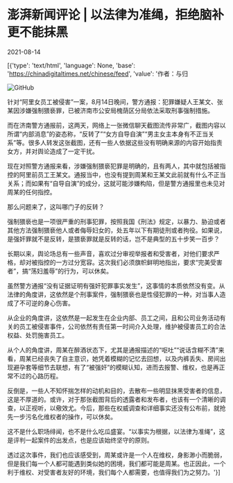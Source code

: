 # 澎湃新闻评论 | 以法律为准绳，拒绝脑补更不能抹黑

2021-08-14

[{'type': 'text/html', 'language': None, 'base': 'https://chinadigitaltimes.net/chinese/feed', 'value': '作者：与归

![GitHub](https://chinadigitaltimes.net/chinese/files/2021/08/post-669627-6117e94a4a314.)

针对“阿里女员工被侵害”一案，8月14日晚间，警方通报：犯罪嫌疑人王某文、张某因涉嫌强制猥亵罪，已被济南市公安局槐荫区分局依法采取刑事强制措施。

而在济南警方通报前，这两天，网络上一张微信聊天截图流传非常广，截图内容以所谓“内部消息”的姿态称，“反转了”“女方自导自演”“男主女主本身有不正当关系”等。很多人转发这张截图，还有一些人依据这些没有明确来源的内容开始指责女方，并对舆论造成了一定干扰。

现在对照警方通报来看，涉嫌强制猥亵犯罪是明确的，且有两人，其中就包括被指控的阿里前员工王某文。通报当中，也没有提到周某和王某文此前就有什么不正当关系；而如果有“自导自演”的成分，这就可能涉嫌构陷，但是警方通报里也未见对周某的任何指控。

那么问题来了，这叫哪门子的反转？

强制猥亵也是一项很严重的刑事犯罪，按照我国《刑法》规定，以暴力、胁迫或者其他方法强制猥亵他人或者侮辱妇女的，处五年以下有期徒刑或者拘役。如果说，是强奸罪就不是反转，是猥亵罪就是反转的话，岂不是典型的五十步笑一百步？

长期以来，舆论场总有一些声音，喜欢过分审视举报者和受害者，对他们要求严格，却对被指控的一方过分宽容。这次我们必须旗帜鲜明地指出，要求“完美受害者”，搞“荡妇羞辱”的行为，可以休矣。

虽然警方通报“没有证据证明有强奸犯罪事实发生”，这事情的本质依然没有变。从法律的角度讲，这依然是个刑事案件，强制猥亵也是性侵犯罪的一种，对当事人造成了不可逆的身心伤害。

从企业的角度讲，这依然是一起发生在企业内部、员工之间，且和公司业务活动有关的员工被侵害事件，公司依然有责任第一时间介入处理，维护被侵害员工的合法权益、处罚施害员工。

从个人的角度讲，周某在醉酒状态下，尤其是通报描述的“呕吐”“说话含糊不清”来看，周某已经丧失了自主意识，她凭着模糊的记忆去回想，以及内裤丢失、房间出现避孕套等细节去联想，有了“被强奸”的模糊认知，进而去报警、维权，也是再正常不过的心路历程。

反倒是，一些人不知怀揣怎样的动机和目的，去散布一些明显抹黑受害者的信息，这是不厚道的。或许，对于那张截图背后的透露者和发布者，也该有一个清晰的调查，以正视听，以儆效尤。今后，那些在权威调查和详细事实还没有公布前，就抢先一步污名化维权者的操作，可以休矣。

这不是什么职场绯闻，也不是什么吃瓜盛宴。“以事实为根据，以法律为准绳”，这是评判一起案件的出发点，也是应该始终坚守的原则。

透过这次事件，我们也应该感受到，周某或许是一个人在维权，身影渺小而脆弱，但是我们每一个人都可能遇到类似她的困境，我们都可能是周某。也正因此，一个利于维权、对受害者友好的环境，我们每个人都需要，也值得我们为之努力。'}]